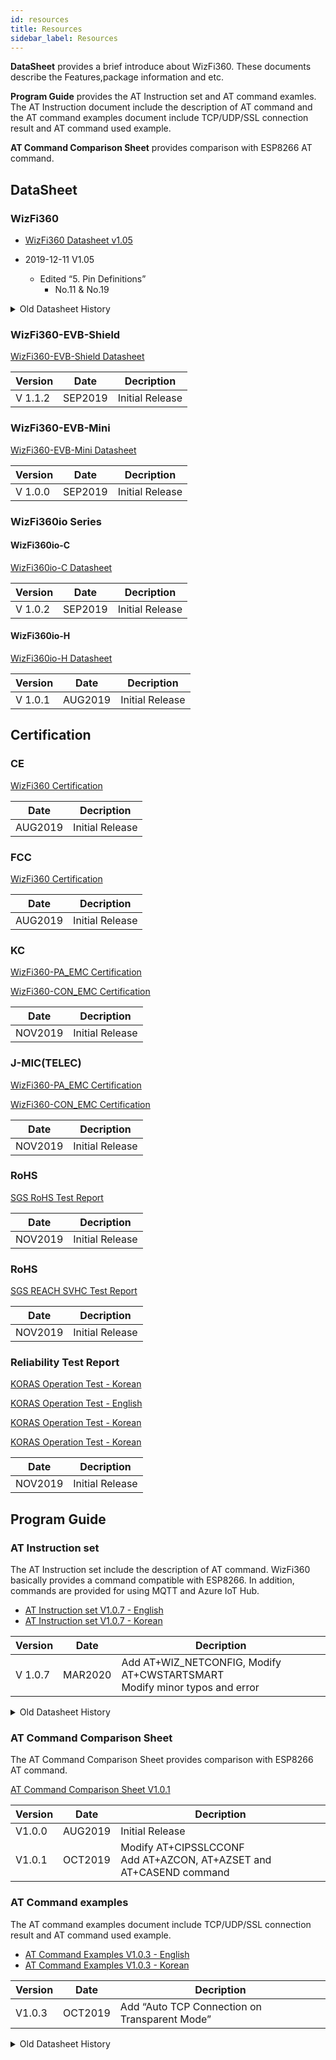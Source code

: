 ```yaml
---
id: resources
title: Resources
sidebar_label: Resources
---
```


**DataSheet** provides a brief introduce about WizFi360. These documents describe the Features,package information and etc.

**Program Guide** provides the AT Instruction set and AT command examles. The AT Instruction document include the description of AT command and the AT command examples document include TCP/UDP/SSL connection result and AT command used example. 

**AT Command Comparison Sheet** provides comparison with ESP8266 AT command.

## DataSheet

### WizFi360

  - [WizFi360 Datasheet v1.05](https://wizwiki.net/wiki/lib/exe/fetch.php/products:wizfi360:wizfi360ds:wizfi360_ds_v105_en.pdf)

  - 2019-12-11 V1.05
      - Edited “5. Pin Definitions”
          - No.11 & No.19

<details>
<summary> Old Datasheet History </summary>

  - 2019-10-18 V1.03 Edited “Figure3. WizFi360 Pinout”
  - 2019-10-10 V1.02 Edited “Table 1. Description on Power Consumption”
  - 2019-09-19 V1.01
      - Edited “Figure3. WizFi360 Pinout”
      - Edited “Table4. WizFi360 Pin Function”
      - Added “7. Peripheral Circuit Reference Design”
      - Added “8. Recommended PCB Land Pattern”
      - Added “9. Reflow Condition”
  - 2019-09-02 V1.0
      - Edited “5. Pin Definitions”
      - Added “5.1 Initial Value of GPIO Pins”
      - Added “Figure3. WizFi360 Pinout”
  - 2019-11-27 V1.04
      - Edited “Figure3. WizFi360 Pinout”
      - Edited “Table4. WizFi360 Pin Function”
      - Edited “Table6. Initial Value of GPIO Pins”

</details>

### WizFi360-EVB-Shield

[WizFi360-EVB-Shield Datasheet](https://wizwiki.net/wiki/lib/exe/fetch.php/products:wizfi360:wizfi360ds:wizfi360-evb-shield_ds_112_en.pdf)

| Version | Date    | Decription      |
| ------- | ------- | --------------- |
| V 1.1.2 | SEP2019 | Initial Release |


### WizFi360-EVB-Mini

[WizFi360-EVB-Mini Datasheet](https://wizwiki.net/wiki/lib/exe/fetch.php/products:wizfi360:wizfi360ds:wizfi360-evb-mini_ds_100_en.pdf)

| Version | Date    | Decription      |
| ------- | ------- | --------------- |
| V 1.0.0 | SEP2019 | Initial Release |

### WizFi360io Series

#### WizFi360io-C

[WizFi360io-C Datasheet](https://wizwiki.net/wiki/lib/exe/fetch.php/products:wizfi360:wizfi360ds:wizfi360io-c_ds_102_en.pdf)

| Version | Date    | Decription      |
| ------- | ------- | --------------- |
| V 1.0.2 | SEP2019 | Initial Release |

#### WizFi360io-H

[WizFi360io-H Datasheet](https://wizwiki.net/wiki/lib/exe/fetch.php/products:wizfi360:wizfi360ds:wizfi360io-h_ds_101_en.pdf)

| Version | Date    | Decription      |
| ------- | ------- | --------------- |
| V 1.0.1 | AUG2019 | Initial Release |

## Certification


### CE

[WizFi360 Certification](https://wizwiki.net/wiki/lib/exe/fetch.php/products:wizfi360:wizfi360ds:emc104756_red_evaluation.pdf)

| Date    | Decription      |
| ------- | --------------- |
| AUG2019 | Initial Release |

### FCC

[WizFi360 Certification](https://wizwiki.net/wiki/lib/exe/fetch.php/products:wizfi360:wizfi360ds:certificate_sts1906023e_fcc_sdoc_cer.pdf)

| Date    | Decription      |
| ------- | --------------- |
| AUG2019 | Initial Release |

### KC

[WizFi360-PA_EMC Certification](https://wizwiki.net/wiki/lib/exe/fetch.php/products:wizfi360:wizfi360ds:%EC%9D%B8%EC%A6%9D%EC%84%9C_wizfi360-pa_emc_%ED%8C%8C%EC%83%9D%EC%B6%94%EA%B0%80.pdf)

[WizFi360-CON_EMC Certification](https://wizwiki.net/wiki/lib/exe/fetch.php/products:wizfi360:wizfi360ds:%EC%9D%B8%EC%A6%9D%EC%84%9C_wizfi360-con_emc_%EC%95%88%ED%85%8C%EB%82%98_%EC%B6%94%EA%B0%80.pdf)

| Date    | Decription      |
| ------- | --------------- |
| NOV2019 | Initial Release |

### J-MIC(TELEC)

[WizFi360-PA_EMC Certification](https://wizwiki.net/wiki/lib/exe/fetch.php/products:wizfi360:wizfi360ds:certificate_022-190204_wizfi360-pa_20191111.pdf)

[WizFi360-CON_EMC Certification](https://wizwiki.net/wiki/lib/exe/fetch.php/products:wizfi360:wizfi360ds:certificate_022-190205_wizfi360-con_20191111.pdf)

| Date    | Decription      |
| ------- | --------------- |
| NOV2019 | Initial Release |

### RoHS

[SGS RoHS Test Report](https://wizwiki.net/wiki/lib/exe/fetch.php/products:wizfi360:wizfi360ds:rohs_ayn19-14878201_4000_4920_ayaa19-57264.pdf)

| Date    | Decription      |
| ------- | --------------- |
| NOV2019 | Initial Release |

### RoHS

[SGS REACH SVHC Test Report](https://wizwiki.net/wiki/lib/exe/fetch.php/products:wizfi360:wizfi360ds:svhc_%EC%8B%9C%ED%97%98_%EC%84%B1%EC%A0%81%EC%84%9C_ayn19-156716_4000_4920_ayaa19-59688.pdf)

| Date    | Decription      |
| ------- | --------------- |
| NOV2019 | Initial Release |

### Reliability Test Report

[KORAS Operation Test - Korean](https://wizwiki.net/wiki/lib/exe/fetch.php/products:wizfi360:wizfi360ds:2019-0004k_wizfi360pa_koras_%EB%8F%99%EC%9E%91_%EC%8B%9C%ED%97%98%EC%84%B1%EC%A0%81%EC%84%9C_60068-2-1_2-2_2-14_%ED%95%9C%EA%B8%80.pdf)

[KORAS Operation Test - English](https://wizwiki.net/wiki/lib/exe/fetch.php/products:wizfi360:wizfi360ds:2019-0005k_wizfi360pa_koras_operation_test_report_60068-2-1_2-2_2-14_en.pdf)

[KORAS Operation Test - Korean](https://wizwiki.net/wiki/lib/exe/fetch.php/products:wizfi360:wizfi360ds:2019-0478f_wizfi360pa_%EB%8F%99%EC%9E%91_%EC%8B%9C%ED%97%98%EC%84%B1%EC%A0%81%EC%84%9C_%EC%A0%80%EC%98%A8_%EA%B3%A0%EC%98%A8_%EC%98%A8%EC%8A%B5%EB%8F%84_%EC%98%A8%EC%8A%B5%EB%8F%84%EC%82%AC%EC%9D%B4%ED%81%B4_%EC%98%A8%EB%8F%84%EB%B3%80%ED%99%94_%ED%95%9C%EA%B8%80.pdf)

[KORAS Operation Test - Korean](https://wizwiki.net/wiki/lib/exe/fetch.php/products:wizfi360:wizfi360ds:2019-0479f_wizfi360pa_operation_test_report_reliability_test_en.pdf)


| Date    | Decription      |
| ------- | --------------- |
| NOV2019 | Initial Release |

## Program Guide

### AT Instruction set

The AT Instruction set include the description of
AT command. WizFi360 basically provides a command compatible with
ESP8266. In addition, commands are provided for using MQTT and Azure IoT
Hub.

  - [AT Instruction set V1.0.7 - English](https://wizwiki.net/wiki/lib/exe/fetch.php/products:wizfi360:wizfi360ds:wizfi360_atset_v107e.pdf)
  - [AT Instruction set V1.0.7 - Korean](https://wizwiki.net/wiki/lib/exe/fetch.php/products:wizfi360:wizfi360ds:wizfi360_atset_v107k.pdf)


| Version | Date    | Decription                                                                  |
| ------- | ------- | --------------------------------------------------------------------------- |
| V 1.0.7 | MAR2020 | Add AT+WIZ\_NETCONFIG, Modify AT+CWSTARTSMART <br /> Modify minor typos and error |


<details>
<summary> Old Datasheet History </summary>

| Version | Date    | Decription                                                                                  |
| ------- | ------- | ------------------------------------------------------------------------------------------- |
| V 1.0.0 | AUG2019 | Initial Release                                                                             |
| V 1.0.1 | AUG2019 | Please refer to document                                                                    |
| V 1.0.2 | AUG2019 | Add AT+WPS, AT+SLEEP, AT+GLSP Command, renewal layout                                       |
| V 1.0.3 | AUG2019 | Add MQTT Commands                                                                           |
| V 1.0.4 | SEP2019 | Fix typo                                                                                    |
| V 1.0.5 | OCT2019 | Modify CWMODE Factory Default                                                               |
| V 1.0.6 | OCT2019 | Add Azure commands, AT+SSLCONF command and AT+CASEND command<br /> Fix typo<br /> Add Command History |

</details>

### AT Command Comparison Sheet

The AT Command Comparison Sheet provides comparison with ESP8266 AT command.

[AT Command Comparison Sheet V1.0.1](https://wizwiki.net/wiki/lib/exe/fetch.php/products:wizfi360:wizfi360ds:wizfi360_atcp_v101.pdf)

| Version | Date    | Decription                                                             |
| ------- | ------- | ---------------------------------------------------------------------- |
| V1.0.0  | AUG2019 | Initial Release                                                        |
| V1.0.1  | OCT2019 | Modify AT+CIPSSLCCONF<br /> Add AT+AZCON, AT+AZSET and AT+CASEND command |

### AT Command examples

The AT command examples document include
TCP/UDP/SSL connection result and AT command used example.

  - [AT Command Examples V1.0.3 - English](https://wizwiki.net/wiki/lib/exe/fetch.php/products:wizfi360:wizfi360ds:wizfi360atcomex_v103e.pdf)
  - [AT Command Examples V1.0.3 - Korean](https://wizwiki.net/wiki/lib/exe/fetch.php/products:wizfi360:wizfi360ds:wizfi360atcomex_v103k.pdf)

| Version | Date    | Decription                                    |
| ------- | ------- | --------------------------------------------- |
| V1.0.3  | OCT2019 | Add “Auto TCP Connection on Transparent Mode” |

<details>
<summary> Old Datasheet History </summary>

| Version | Date    | Decription                    |
| ------- | ------- | ----------------------------- |
| V1.0.0  | AUG2019 | Initial Release               |
| V1.0.1  | OCT2019 | Fixed typo                    |
| V1.0.2  | OCT2019 | Modified Overview description |

</details>